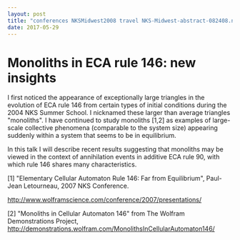 ```yaml
---
layout: post
title: "conferences NKSMidwest2008 travel NKS-Midwest-abstract-082408.nb"
date: 2017-05-29
---
```


# Monoliths in ECA rule 146: new insights

I first noticed the appearance of exceptionally large triangles in the evolution of ECA rule 146 from certain types of initial conditions during the 2004 NKS Summer School.  I nicknamed these larger than average triangles "monoliths".  I have continued to study monoliths [1,2] as examples of large-scale collective phenomena (comparable to the system size) appearing suddenly within a system that seems to be in equilibrium.  

In this talk I will describe recent results suggesting that monoliths may be viewed in the context of annihilation events in additive ECA rule 90, with which rule 146 shares many characteristics.  

[1] "Elementary Cellular Automaton Rule 146: Far from Equilibrium", Paul-Jean Letourneau, 2007 NKS Conference. 

http://www.wolframscience.com/conference/2007/presentations/

[2] "Monoliths in Cellular Automaton 146" from The Wolfram Demonstrations Project, http://demonstrations.wolfram.com/MonolithsInCellularAutomaton146/

